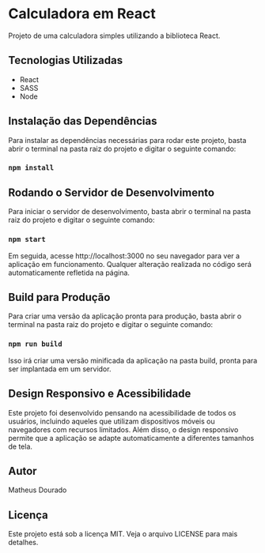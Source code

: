 # Calculadora em React

Projeto de uma calculadora simples utilizando a biblioteca React.

## Tecnologias Utilizadas

* React
* SASS
* Node

## Instalação das Dependências

Para instalar as dependências necessárias para rodar este projeto, basta abrir o terminal na pasta raiz do projeto e digitar o seguinte comando:

### `npm install`

## Rodando o Servidor de Desenvolvimento

Para iniciar o servidor de desenvolvimento, basta abrir o terminal na pasta raiz do projeto e digitar o seguinte comando:

### `npm start`

Em seguida, acesse http://localhost:3000 no seu navegador para ver a aplicação em funcionamento. Qualquer alteração realizada no código será automaticamente refletida na página.

## Build para Produção

Para criar uma versão da aplicação pronta para produção, basta abrir o terminal na pasta raiz do projeto e digitar o seguinte comando:

### `npm run build`

Isso irá criar uma versão minificada da aplicação na pasta build, pronta para ser implantada em um servidor.

## Design Responsivo e Acessibilidade

Este projeto foi desenvolvido pensando na acessibilidade de todos os usuários, incluindo aqueles que utilizam dispositivos móveis ou navegadores com recursos limitados. Além disso, o design responsivo permite que a aplicação se adapte automaticamente a diferentes tamanhos de tela.

## Autor

Matheus Dourado

## Licença

Este projeto está sob a licença MIT. Veja o arquivo LICENSE para mais detalhes.
